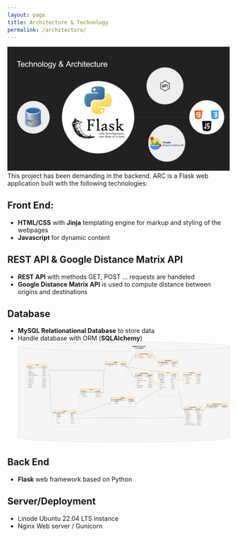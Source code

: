 ```yaml
---
layout: page
title: Architecture & Technology
permalink: /architecture/
---
```

![technology](./assets/images/tech.png)
This project has been demanding in the backend.
ARC is a Flask web application built with the following technologies:
## Front End:
- **HTML/CSS** with **Jinja** templating engine for markup and styling of the webpages
- **Javascript** for dynamic content

## REST API & Google Distance Matrix API
- **REST API** with methods GET, POST ... requests are handeled
- **Google Distance Matrix API** is used to compute distance between origins and destinations


## Database
- **MySQL Relationational Database** to store data
- Handle database with ORM (**SQLAlchemy**)
![database](./assets/images/database.png)

## Back End
- **Flask** web framework based on Python

## Server/Deployment
- Linode Ubuntu 22.04 LTS instance
- Nginx Web server / Gunicorn
